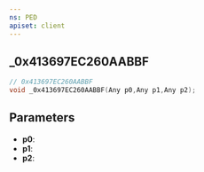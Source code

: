 ```yaml
---
ns: PED
apiset: client
---
```

## _0x413697EC260AABBF

```c
// 0x413697EC260AABBF
void _0x413697EC260AABBF(Any p0,Any p1,Any p2);
```


## Parameters
* **p0**:
* **p1**:
* **p2**: